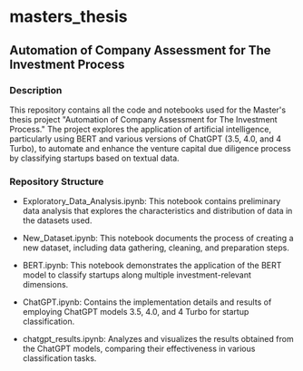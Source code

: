 # masters_thesis

## Automation of Company Assessment for The Investment Process
### Description
This repository contains all the code and notebooks used for the Master's thesis project "Automation of Company Assessment for The Investment Process." The project explores the application of artificial intelligence, particularly using BERT and various versions of ChatGPT (3.5, 4.0, and 4 Turbo), to automate and enhance the venture capital due diligence process by classifying startups based on textual data.

### Repository Structure
- Exploratory_Data_Analysis.ipynb: This notebook contains preliminary data analysis that explores the characteristics and distribution of data in the datasets used.

- New_Dataset.ipynb: This notebook documents the process of creating a new dataset, including data gathering, cleaning, and preparation steps.

- BERT.ipynb: This notebook demonstrates the application of the BERT model to classify startups along multiple investment-relevant dimensions.

- ChatGPT.ipynb: Contains the implementation details and results of employing ChatGPT models 3.5, 4.0, and 4 Turbo for startup classification.

- chatgpt_results.ipynb: Analyzes and visualizes the results obtained from the ChatGPT models, comparing their effectiveness in various classification tasks.
